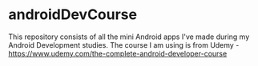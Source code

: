 # androidDevCourse

This repository consists of all the mini Android apps I've made during my Android Development studies. The course I am using is from Udemy - https://www.udemy.com/the-complete-android-developer-course
